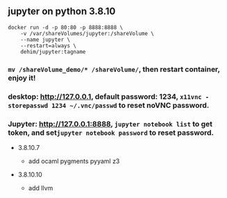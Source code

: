 jupyter on python 3.8.10
-------------------------------
```
docker run -d -p 80:80 -p 8888:8888 \
    -v /var/shareVolumes/jupyter:/shareVolume \
    --name jupyter \
    --restart=always \
    dehim/jupyter:tagname
```

### `mv /shareVolume_demo/* /shareVolume/`, then restart container, enjoy it!
### desktop: http://127.0.0.1, default password: 1234, `x11vnc -storepasswd 1234 ~/.vnc/passwd` to reset noVNC password.
### Jupyter: http://127.0.0.1:8888, `jupyter notebook list` to get token, and set`jupyter notebook password` to reset password.


- 3.8.10.7
  - add ocaml pygments pyyaml z3

- 3.8.10.10
  - add llvm
